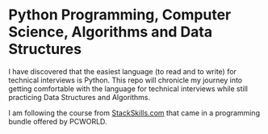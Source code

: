 <!-- markdownlint-disable -->

# Python Programming, Computer Science, Algorithms and Data Structures

I have discovered that the easiest language (to read and to write) for technical interviews is Python. This repo will chronicle my journey into getting comfortable with the language for technical interviews while still practicing Data Structures and Algorithms.

I am following the course from <a href="https://stackskills.com">StackSkills.com</a> that came in a programming bundle offered by PCWORLD.
